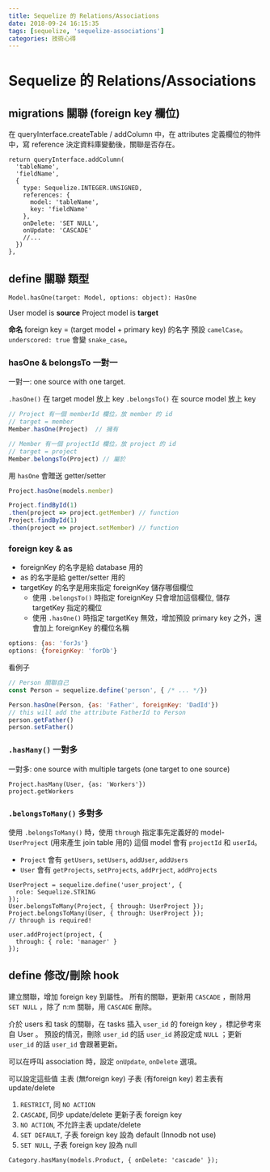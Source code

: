 ```yaml
---
title: Sequelize 的 Relations/Associations
date: 2018-09-24 16:15:35
tags: [sequelize, 'sequelize-associations']
categories: 技術心得
---
```

# Sequelize 的 Relations/Associations

## migrations 關聯 (foreign key 欄位)

在 queryInterface.createTable / addColumn 中，在 attributes 定義欄位的物件中，寫 reference 決定資料庫變動後，關聯是否存在。

```javascript=
return queryInterface.addColumn(
  'tableName',
  'fieldName',
  {
    type: Sequelize.INTEGER.UNSIGNED,
    references: {
      model: 'tableName',
      key: 'fieldName'
    },
    onDelete: 'SET NULL',
    onUpdate: 'CASCADE'
    //...
  })
},
```

## define 關聯 類型
```
Model.hasOne(target: Model, options: object): HasOne
```

User model is **source**
Project model is **target**

**命名**
foreign key = (target model + primary key) 的名字
預設 `camelCase`。`underscored: true` 會變 `snake_case`。

### hasOne & belongsTo 一對一

一對一: one source with one target.

`.hasOne()` 在 target model 放上 key
`.belongsTo()` 在 source model 放上 key
```javascript
// Project 有一個 memberId 欄位，放 member 的 id
// target = member
Member.hasOne(Project)  // 擁有

// Member 有一個 projectId 欄位，放 project 的 id
// target = project
Member.belongsTo(Project) // 屬於
```

用 `hasOne` 會贈送 getter/setter

```javascript
Project.hasOne(models.member)

Project.findById(1)
.then(project => project.getMember) // function
Project.findById(1)
.then(project => project.setMember) // function
```

### foreign key & as

- foreignKey 的名字是給 database 用的
- as 的名字是給 getter/setter 用的
- targetKey 的名字是用來指定 foreignKey 儲存哪個欄位
	- 使用 `.belongsTo()` 時指定 foreignKey 只會增加這個欄位, 儲存 targetKey 指定的欄位
	- 使用 `.hasOne()` 時指定 targetKey 無效，增加預設 primary key 之外，還會加上 foreignKey 的欄位名稱

```javascript
options: {as: 'forJs'}
options: {foreignKey: 'forDb'}
```

看例子

```javascript
// Person 關聯自己
const Person = sequelize.define('person', { /* ... */})

Person.hasOne(Person, {as: 'Father', foreignKey: 'DadId'})
// this will add the attribute FatherId to Person
person.getFather()
person.setFather()
```

### `.hasMany()`  一對多

一對多: one source with multiple targets
(one target to one source)

```javascript=
Project.hasMany(User, {as: 'Workers'})
project.getWorkers
```

### `.belongsToMany()` 多對多

使用 `.belongsToMany()` 時，使用 `through` 指定事先定義好的 model-`UserProject` (用來產生 join table 用的)
這個 model 會有 `projectId` 和 `userId`。

- `Project` 會有 `getUsers`, `setUsers`, `addUser`, `addUsers`
- `User` 會有 `getProjects`, `setProjects`, `addPrject`, `addProjects`

```javascript=
UserProject = sequelize.define('user_project', {
  role: Sequelize.STRING
});
User.belongsToMany(Project, { through: UserProject });
Project.belongsToMany(User, { through: UserProject });
// through is required!

user.addProject(project, {
  through: { role: 'manager' }
});
```

## define 修改/刪除 hook

建立關聯，增加 foreign key 到屬性。
所有的關聯，更新用 `CASCADE` ，刪除用 `SET NULL` ，除了 n:m 關聯，用 `CASCADE` 刪除。

介於 users 和 task 的關聯，在 tasks 插入 `user_id` 的 foreign key ，標記參考來自 User 。
預設的情況，刪除 `user_id` 的話 `user_id` 將設定成 `NULL` ；更新 `user_id` 的話 `user_id` 會跟著更新。

可以在呼叫 association 時，設定 `onUpdate`, `onDelete` 選項。

可以設定這些值
主表 (無foreign key)
子表 (有foreign key)
若主表有 update/delete

1. `RESTRICT`, 同 `NO ACTION`
1. `CASCADE`, 同步 update/delete 更新子表 foreign key
1. `NO ACTION`, 不允許主表 update/delete
1. `SET DEFAULT`, 子表 foreign key 設為 default (Innodb not use)
1. `SET NULL`, 子表 foreign key 設為 null

```
Category.hasMany(models.Product, { onDelete: 'cascade' });
```
